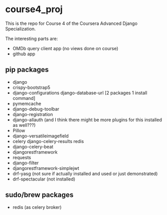 # course4_proj

This is the repo for Course 4 of the Coursera Advanced Django Specialization.

The interesting parts are:
- OMDb query client app (no views done on course)
- github app

## pip packages
- django
- crispy-bootstrap5
- django-configurations django-database-url [2 packages 1 install command]
- pymemcache
- django-debug-toolbar
- django-registration
- django-allauth (and I think there might be more plugins for this installed as well???)
- Pillow
- django-versatileimagefield
- celery django-celery-results redis
- django-celery-beat
- djangorestframework
- requests
- django-filter
- djangorestframework-simplejwt
- drf-yasg (not sure if actually installed and used or just demonstrated)
- drf-spectacular (not installed)

## sudo/brew packages
- redis (as celery broker)
